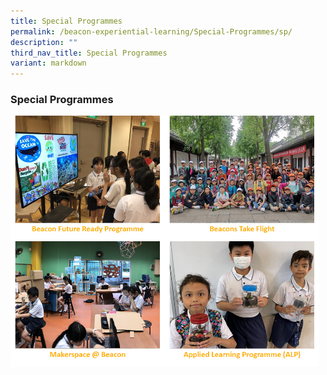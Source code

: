 ```yaml
---
title: Special Programmes
permalink: /beacon-experiential-learning/Special-Programmes/sp/
description: ""
third_nav_title: Special Programmes
variant: markdown
---
```

### Special Programmes



<p><a href="/beacon-experiential-learning/Special-Programmes/bfrr/">
<img src="/images/BEL/bel-sp02.jpg" style="width:49%" align="left"></a></p>
	
<p><a href="/beacon-experiential-learning/Special-Programmes/btf/">
<img src="/images/BEL/bel-sp03.jpg" style="width:49%" align="left"></a></p>

<p><a href="/beacon-experiential-learning/Special-Programmes/makerspace/">
<img src="/images/BEL/bel-sp04.jpg" style="width:49%" align="left"></a></p>

<p><a href="/beacon-experiential-learning/special-programmes/alp/">
<img src="/images/BEL/bel_sp05.jpg" style="width:49%" align="left"></a></p>